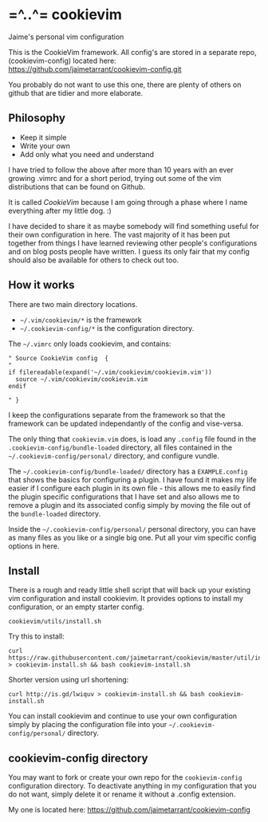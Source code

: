 # =^..^= cookievim
Jaime's personal vim configuration

This is the CookieVim framework. All config's are stored in a separate repo,
(cookievim-config) located here:
https://github.com/jaimetarrant/cookievim-config.git

You probably do not want to use this one, there are plenty of others on github
that are tidier and more elaborate.

## Philosophy

 - Keep it simple
 - Write your own
 - Add only what you need and understand

I have tried to follow the above after more than 10 years with an ever
growing .vimrc and for a short period, trying out some of the vim
distributions that can be found on Github.

It is called *CookieVim* because I am going through a phase where I name
everything after my little dog. :)

I have decided to share it as maybe somebody will find something useful for
their own configuration in here. The vast majority of it has been put together
from things I have learned reviewing other people's configurations and on blog
posts people have written. I guess its only fair that my config should also be
available for others to check out too.

## How it works

There are two main directory locations.

 - `~/.vim/cookievim/*` is the framework
 - `~/.cookievim-config/*` is the configuration directory.

The `~/.vimrc` only loads cookievim, and contains:

```viml
" Source CookieVim config  {
"
if filereadable(expand('~/.vim/cookievim/cookievim.vim'))
  source ~/.vim/cookievim/cookievim.vim
endif

" }
```

I keep the configurations separate from the framework so that the framework
can be updated independantly of the config and vise-versa.

The only thing that `cookievim.vim` does, is load any `.config` file found in
the `.cookievim-config/bundle-loaded` directory, all files contained in the
`~/.cookievim-config/personal/` directory, and configure vundle.

The `~/.cookievim-config/bundle-loaded/` directory has a `EXAMPLE.config` that
shows the basics for configuring a plugin. I have found it makes my life
easier if I configure each plugin in its own file - this allows me to easily
find the plugin specific configurations that I have set and also allows me to
remove a plugin and its associated config simply by moving the file out of the
`bundle-loaded` directory.

Inside the `~/.cookievim-config/personal/` personal directory, you can have as
many files as you like or a single big one. Put all your vim specific config
options in here.

## Install

There is a rough and ready little shell script that will back up your existing
vim configuration and install cookievim. It provides options to install my
configuration, or an empty starter config.

    cookievim/utils/install.sh

Try this to install:

    curl https://raw.githubusercontent.com/jaimetarrant/cookievim/master/util/install.sh > cookievim-install.sh && bash cookievim-install.sh

Shorter version using url shortening:

    curl http://is.gd/lwiquv > cookievim-install.sh && bash cookievim-install.sh

You can install cookievim and continue to use your own configuration simply by
placing the configuration file into your `~/.cookievim-config/personal/`
directory.

## cookievim-config directory

You may want to fork or create your own repo for the `cookievim-config`
configuration directory. To deactivate anything in my configuration that you
do not want, simply delete it or rename it without a .config extension.

My one is located here: https://github.com/jaimetarrant/cookievim-config


